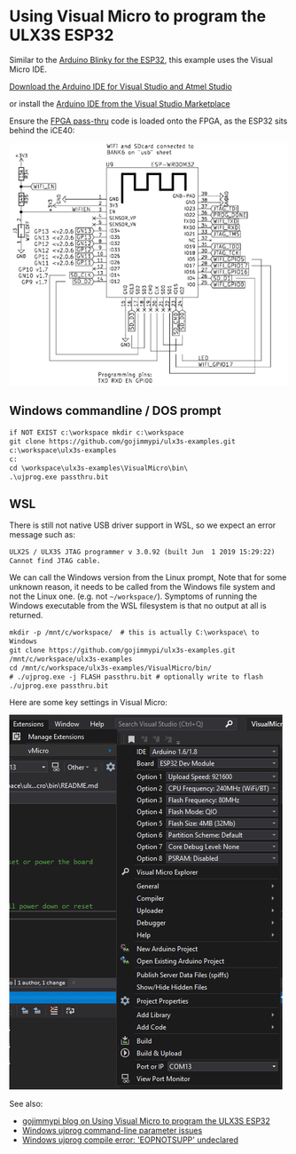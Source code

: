 # Using Visual Micro to program the ULX3S ESP32

Similar to the [Arduino Blinky for the ESP32](../blinky/ESP32), this example uses the Visual Micro IDE.

[Download the Arduino IDE for Visual Studio and Atmel Studio](https://www.visualmicro.com/page/Arduino-Visual-Studio-Downloads.aspx)

or install the [Arduino IDE from the Visual Studio Marketplace](https://marketplace.visualstudio.com/items?itemName=VisualMicro.ArduinoIDEforVisualStudio)

Ensure the [FPGA pass-thru](../passthru/) code is loaded onto the FPGA, as the ESP32 sits behind the iCE40:

![ESP32-on-ULX3S](./images/ESP32-on-ULX3S.PNG )

## Windows commandline / DOS prompt
```
if NOT EXIST c:\workspace mkdir c:\workspace
git clone https://github.com/gojimmypi/ulx3s-examples.git c:\workspace\ulx3s-examples
c:
cd \workspace\ulx3s-examples\VisualMicro\bin\
.\ujprog.exe passthru.bit
```

## WSL
There is still not native USB driver support in WSL, so we expect an error message such as:
```
ULX2S / ULX3S JTAG programmer v 3.0.92 (built Jun  1 2019 15:29:22)
Cannot find JTAG cable.
```
We can call the Windows version from the Linux prompt, Note that for some unknown reason, it needs to be called from the Windows file system and not the Linux one. (e.g. not `~/workspace/`). Symptoms of running the Windows executable from the WSL filesystem is that no output at all is returned.
```
mkdir -p /mnt/c/workspace/  # this is actually C:\workspace\ to Windows
git clone https://github.com/gojimmypi/ulx3s-examples.git /mnt/c/workspace/ulx3s-examples
cd /mnt/c/workspace/ulx3s-examples/VisualMicro/bin/
# ./ujprog.exe -j FLASH passthru.bit # optionally write to flash
./ujprog.exe passthru.bit
```
Here are some key settings in Visual Micro:

![ESP32-on-ULX3S-settings](./images/VisualMicro_ULX3S_settings.png )

See also: 
* [gojimmypi blog on Using Visual Micro to program the ULX3S ESP32]()
* [Windows ujprog command-line parameter issues](https://github.com/f32c/tools/issues/10)
* [Windows ujprog compile error: 'EOPNOTSUPP' undeclared](https://github.com/f32c/tools/issues/8)
